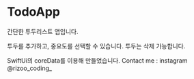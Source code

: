 # TodoApp

간단한 투두리스트 앱입니다.

투두를 추가하고, 중요도를 선택할 수 있습니다.
투두는 삭제 가능합니다.

SwiftUi의 coreData를 이용해 만들었습니다.
Contact me : instagram @rizoo_coding_
